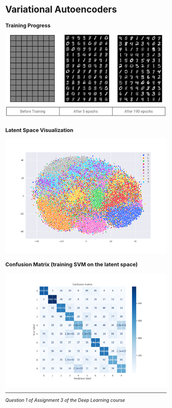 # Variational Autoencoders

### Training Progress
![status](images/improv.png)

### Latent Space Visualization

![t-SNEplot](images/tsne.png)

### Confusion Matrix (training SVM on the latent space)

![cm](images/confusion_matrix.png)


<hr>

*Question 1 of Assignment 3 of the Deep Learning course*
